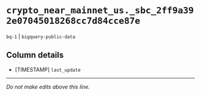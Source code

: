 # `crypto_near_mainnet_us._sbc_2ff9a392e07045018268cc7d84cce87e`
`bq-1` | `bigquery-public-data`

## Column details
* [TIMESTAMP] `last_update`

-------------------------------------------------------------------------------
*Do not make edits above this line.*
